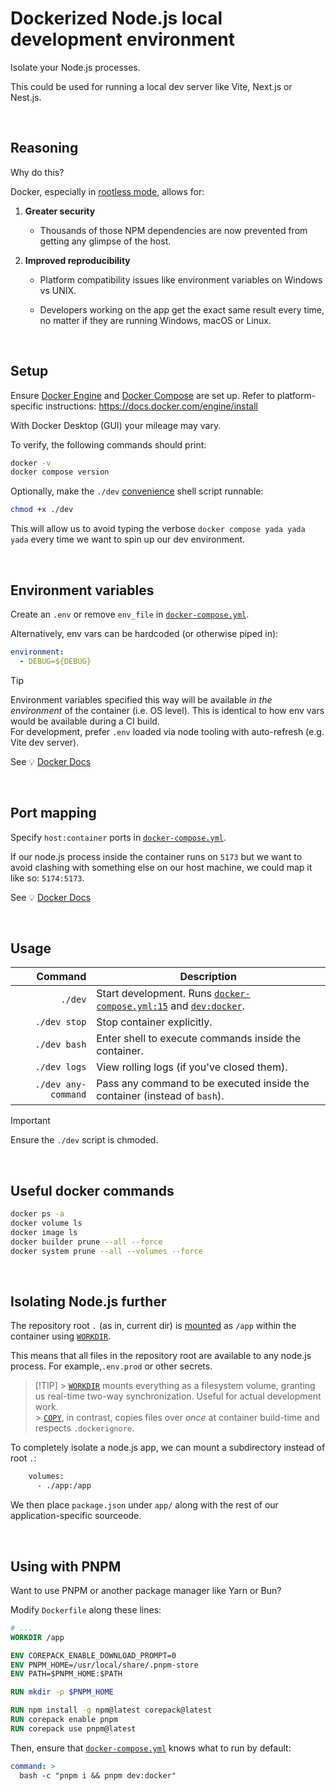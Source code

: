 # Dockerized Node.js local development environment

Isolate your Node.js processes.

This could be used for running a local dev server like Vite, Next.js or Nest.js.

<br/>

## Reasoning

Why do this?

Docker, especially in [rootless mode](https://docs.docker.com/engine/security/rootless/), allows for:

1. **Greater security**

   - Thousands of those NPM dependencies are now prevented from getting any glimpse of the host.

2. **Improved reproducibility**

   - Platform compatibility issues like environment variables on Windows vs UNIX.

   - Developers working on the app get the exact same result every time, no matter if they are running Windows, macOS or Linux.

<br/>

## Setup

Ensure [Docker Engine](https://docs.docker.com/engine/) and [Docker Compose](https://docs.docker.com/compose/) are set up. Refer to platform-specific instructions: https://docs.docker.com/engine/install

With Docker Desktop (GUI) your mileage may vary.

To verify, the following commands should print:

```sh
docker -v
docker compose version
```

Optionally, make the `./dev` [convenience](./dev "Acts as a docker compose shortcut so we don't have to type long commands every time") shell script runnable:

```sh
chmod +x ./dev
```

This will allow us to avoid typing the verbose `docker compose yada yada yada` every time we want to spin up our dev environment.

<br/>

## Environment variables

Create an `.env` or remove `env_file` in [`docker-compose.yml`](docker-compose.yml#L12C5-L13C13).

Alternatively, env vars can be hardcoded (or otherwise piped in):

```yml
environment:
  - DEBUG=${DEBUG}
```

> [!TIP]
> Environment variables specified this way will be available _in the environment_ of the container (i.e. OS level). This is identical to how env vars would be available during a CI build.<br />
> For development, prefer `.env` loaded via node tooling with auto-refresh (e.g. Vite dev server).

See 💡 [Docker Docs](https://docs.docker.com/compose/how-tos/environment-variables/set-environment-variables/)

<br/>

## Port mapping

Specify `host:container` ports in [`docker-compose.yml`](docker-compose.yml#L10C5-L11C20).

If our node.js process inside the container runs on `5173` but we want to avoid clashing with something else on our host machine, we could map it like so: `5174:5173`.

See 💡 [Docker Docs](https://docs.docker.com/compose/how-tos/networking/)

<br/>

## Usage

|             Command | Description                                                                                                    |
| ------------------: | -------------------------------------------------------------------------------------------------------------- |
|             `./dev` | Start development. Runs [`docker-compose.yml:15`](docker-compose.yml#L15) and [`dev:docker`](package.json#L7). |
|        `./dev stop` | Stop container explicitly.                                                                                     |
|        `./dev bash` | Enter shell to execute commands inside the container.                                                          |
|        `./dev logs` | View rolling logs (if you've closed them).                                                                     |
| `./dev any-command` | Pass any command to be executed inside the container (instead of `bash`).                                      |

> [!IMPORTANT]
> Ensure the `./dev` script is chmoded.

<br/>

## Useful docker commands

```sh
docker ps -a
docker volume ls
docker image ls
docker builder prune --all --force
docker system prune --all --volumes --force
```

<br/>

## Isolating Node.js further

The repository root `.` (as in, current dir) is [mounted](docker-compose.yml#L7) as `/app` within the container using [`WORKDIR`](Dockerfile#L20).

This means that all files in the repository root are available to any node.js process. For example,`.env.prod` or other secrets.

> [!TIP] > [`WORKDIR`](https://docs.docker.com/reference/dockerfile/#workdir) mounts everything as a filesystem volume, granting us real-time two-way synchronization. Useful for actual development work.<br/> > [`COPY`](https://docs.docker.com/reference/dockerfile/#copy), in contrast, copies files over _once_ at container build-time and respects `.dockerignore`.

To completely isolate a node.js app, we can mount a subdirectory instead of root `.`:

```sh
    volumes:
      - ./app:/app
```

We then place `package.json` under `app/` along with the rest of our application-specific sourceode.

<br/>

## Using with PNPM

Want to use PNPM or another package manager like Yarn or Bun?

Modify `Dockerfile` along these lines:

```dockerfile
# ...
WORKDIR /app

ENV COREPACK_ENABLE_DOWNLOAD_PROMPT=0
ENV PNPM_HOME=/usr/local/share/.pnpm-store
ENV PATH=$PNPM_HOME:$PATH

RUN mkdir -p $PNPM_HOME

RUN npm install -g npm@latest corepack@latest
RUN corepack enable pnpm
RUN corepack use pnpm@latest
```

Then, ensure that [`docker-compose.yml`](docker-compose.yml#L15) knows what to run by default:

```yml
command: >
  bash -c "pnpm i && pnpm dev:docker"
```
